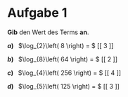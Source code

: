 <!--
version:  0.0.1

language: de

@style
input {
    text-align: center;
}

.flex-container {
    display: flex;
    flex-wrap: wrap;
    align-items: stretch;
    gap: 20px;
}

.flex-child {
    flex: 1;
    min-width: 350px;
    margin-right: 20px;
}

@media (max-width: 400px) {
    .flex-child {
        flex: 100%;
        margin-right: 0;
    }
}
@end

formula: \carry   \textcolor{red}{\scriptsize #1}
formula: \digit   \rlap{\carry{#1}}\phantom{#2}#2
formula: \permil  \text{‰}

import: https://raw.githubusercontent.com/liaTemplates/algebrite/master/README.md
import: https://raw.githubusercontent.com/LiaTemplates/Tikz-Jax/main/README.md

script: https://cdn.jsdelivr.net/gh/LiaTemplates/Tikz-Jax@main/dist/index.js

@round
<script>
  let value = `@input`;
  if (value.startsWith("@")) {
    ""
  } else {
    value = JSON.parse(value);
    value = value[0]
    value = value.replace(/,/g, ".");
    value = parseFloat(value);
    value = Math.round(value * Math.pow(10,@1)) / Math.pow(10,@1);
    value == @0
  }
</script>
@end

tags: Logarithmen, sehr leicht

-->




# Aufgabe 1


**Gib** den Wert des Terms **an**.



__$a)\;\;$__ $\log_{2}\left( 8 \right) = $ [[  3  ]]


__$b)\;\;$__ $\log_{8}\left( 64 \right) = $ [[  2  ]]


__$c)\;\;$__ $\log_{4}\left( 256 \right) = $ [[  4  ]]


__$d)\;\;$__ $\log_{5}\left( 125 \right) = $ [[  3  ]]




<br>
<br>
<br>
<br>
<br>
<br>
 